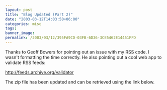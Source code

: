 ```yaml
---
layout: post
title: "Blog Updated (Part 2)"
date: "2003-03-12T14:03:50+06:00"
categories: misc 
tags: 
banner_image: 
permalink: /2003/03/12/395FA9CD-03FB-6D36-3CE5462E14451FFD
---
```


Thanks to Geoff Bowers for pointing out an issue with my RSS code. I wasn't formatting the time correctly. He also pointing out a cool web app to validate RSS feeds:

<a href="http://feeds.archive.org/validator">http://feeds.archive.org/validator</a>

The zip file has been updated and can be retrieved using the link below.
